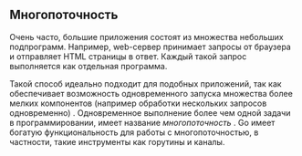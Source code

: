 ## Многопоточность

Очень часто, большие приложения состоят из множества небольших подпрограмм.
Например, web-сервер принимает запросы от браузера и отправляет HTML страницы в ответ.
Каждый такой запрос выполняется как отдельная программа.

Такой способ идеально подходит для подобных приложений, так как обеспечивает возможность одновременного запуска множества более мелких компонентов (например обработки нескольких запросов одновременно) .
Одновременное выполнение более чем одной задачи в программировании, имеет название *многопоточность* .
Go имеет богатую функциональность для работы с многопоточностью, в частности, такие инструменты как горутины и каналы.